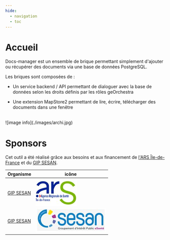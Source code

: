 ```yaml
---
hide:
  - navigation
  - toc
---
```


# Accueil

Docs-manager est un ensemble de brique permettant simplement d'ajouter ou récupérer des documents via une base de données PostgreSQL.

Les briques sont composées de :

- Un service backend / API permettant de dialoguer avec la base de données selon les droits définis par les rôles geOrchestra

- Une extension MapStore2 permettant de lire, écrire, télécharger des documents dans une fenêtre

</br>
![image info](./images/archi.jpg)

# Sponsors

Cet outil a été réalisé grâce aux besoins et aux financement de [l'ARS Île-de-France](https://www.iledefrance.ars.sante.fr/) et du [GIP SESAN](https://www.sesan.fr/).

| Organisme      | icône                          |
| ----------- | ------------------------------------ |
| [GIP SESAN](https://www.iledefrance.ars.sante.fr/)      | ![GIP](images/ars.JPG) |
| [GIP SESAN](https://www.sesan.fr/)      | ![GIP](images/sesan.JPG) |

